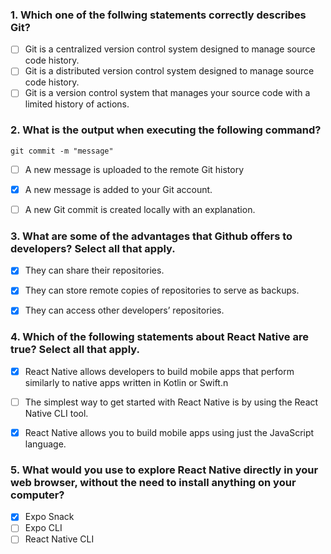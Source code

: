 ### 1. Which one of the follwing statements correctly describes Git?

- [ ] Git is a centralized version control system designed to manage source code history.
- [ ] Git is a distributed version control system designed to manage source code history. 
- [ ] Git is a version control system that manages your source code with a limited history of actions. 

### 2. What is the output when executing the following command? 

```
git commit -m "message" 
```


- [ ] A new message is uploaded to the remote Git history
- [x] A new message is added to your Git account. 
- [ ] A new Git commit is created locally with an explanation. 


### 3. What are some of the advantages that Github offers to developers? Select all that apply.

- [x] They can share their repositories.
- [x] They can store remote copies of repositories to serve as backups.
- [x] They can access other developers’ repositories.



### 4. Which of the following statements about React Native are true? Select all that apply.

- [x] React Native allows developers to build mobile apps that perform similarly to native apps written in Kotlin or Swift.n
- [ ] The simplest way to get started with React Native is by using the React Native CLI tool.
- [x] React Native allows you to build mobile apps using just the JavaScript language.


### 5. What would you use to explore React Native directly in your web browser, without the need to install anything on your computer?

- [x] Expo Snack
- [ ] Expo CLI
- [ ] React Native CLI
